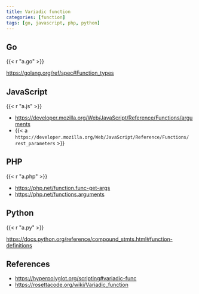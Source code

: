 ```yaml
---
title: Variadic function
categories: [function]
tags: [go, javascript, php, python]
---
```


## Go

{{< r "a.go" >}}

<https://golang.org/ref/spec#Function_types>

## JavaScript

{{< r "a.js" >}}

- <https://developer.mozilla.org/Web/JavaScript/Reference/Functions/arguments>
- {{< a `https://developer.mozilla.org/Web/JavaScript/Reference/Functions/
   rest_parameters` >}}

## PHP

{{< r "a.php" >}}

- <https://php.net/function.func-get-args>
- <https://php.net/functions.arguments>

## Python

{{< r "a.py" >}}

<https://docs.python.org/reference/compound_stmts.html#function-definitions>

## References

- <https://hyperpolyglot.org/scripting#variadic-func>
- <https://rosettacode.org/wiki/Variadic_function>
